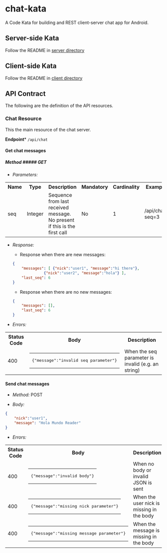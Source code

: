 chat-kata
=========

A Code Kata for building and REST client-server chat app for Android.

Server-side Kata
-----------------

Follow the README in [server directory](/server)

Client-side Kata
-----------------

Follow the README in [client directory](/client/SimpleChat)

API Contract
------------

The following are the definition of the API resources.

### Chat Resource ###

This the main resource of the chat server.

**Endpoint*** ```/api/chat```

#### Get chat messages ####

##### Method ##### GET

* *Parameters:*

<table class="confluenceTable"><tbody><tr><th class="confluenceTh">Name</th><th colspan="1" class="confluenceTh">Type</th><th class="confluenceTh">Description</th><th colspan="1" class="confluenceTh">Mandatory</th><th colspan="1" class="confluenceTh">Cardinality</th><th class="confluenceTh">Example</th></tr><tr><td colspan="1" class="confluenceTd">seq</td><td colspan="1" class="confluenceTd">Integer</td><td colspan="1" class="confluenceTd">Sequence from last received message. No present if this is the first call</td><td colspan="1" class="confluenceTd">No</td><td colspan="1" class="confluenceTd">1</td><td colspan="1" class="confluenceTd">/api/chat?seq=3</td></tr></tbody></table>

* *Response:*

    * Response when there are new messages:

	```json
	{
    	"messages": [ {"nick":"user1", "message":"hi there"},
                  {"nick":"user2", "message":"hola"} ],
    	"last_seq": 6
    }
    ````

    * Response when there are no new messages:

	```json
	{
    	"messages": [],
    	"last_seq": 6
    }
    ```


 * *Errors:* 

<table class="confluenceTable"><tbody><tr><th class="confluenceTh">Status Code</th><th class="confluenceTh">Body</th><th class="confluenceTh">Description</th></tr><tr><td colspan="1" class="confluenceTd">400</td><td colspan="1" class="confluenceTd"><table class="wysiwyg-macro" data-macro-name="code" style="background-image: url(/confluence/plugins/servlet/confluence/placeholder/macro-heading?definition=e2NvZGV9&amp;locale=en_GB&amp;version=2); background-repeat: no-repeat;" data-macro-body-type="PLAIN_TEXT"><tr><td class="wysiwyg-macro-body"><pre>{"message":"invalid seq parameter"}</pre></td></tr></table></td><td colspan="1" class="confluenceTd">When the seq parameter is invalid (e.g. an string)</td></tr></tbody></table>

#### Send chat messages ####

* *Method:* POST

* *Body:* 
```json
{
    "nick":"user1",
	"message": "Hola Mundo Reader"
}
```

* *Errors:*

<table class="confluenceTable"><tbody><tr><th class="confluenceTh">Status Code</th><th class="confluenceTh">Body</th><th class="confluenceTh">Description</th></tr><tr><td colspan="1" class="confluenceTd">400</td><td colspan="1" class="confluenceTd"><table class="wysiwyg-macro" data-macro-name="code" style="background-image: url(/confluence/plugins/servlet/confluence/placeholder/macro-heading?definition=e2NvZGV9&amp;locale=en_GB&amp;version=2); background-repeat: no-repeat;" data-macro-body-type="PLAIN_TEXT"><tr><td class="wysiwyg-macro-body"><pre>{"message":"invalid body"}</pre></td></tr></table></td><td colspan="1" class="confluenceTd">When no body or invalid JSON is sent</td></tr><tr><td colspan="1" class="confluenceTd">400</td><td colspan="1" class="confluenceTd"><table class="wysiwyg-macro" data-macro-name="code" style="background-image: url(/confluence/plugins/servlet/confluence/placeholder/macro-heading?definition=e2NvZGV9&amp;locale=en_GB&amp;version=2); background-repeat: no-repeat;" data-macro-body-type="PLAIN_TEXT"><tr><td class="wysiwyg-macro-body"><pre>{"message":"missing nick parameter"}</pre></td></tr></table></td><td colspan="1" class="confluenceTd">When the user nick is missing in the body</td></tr><tr><td colspan="1" class="confluenceTd">400</td><td colspan="1" class="confluenceTd"><table class="wysiwyg-macro" data-macro-name="code" style="background-image: url(/confluence/plugins/servlet/confluence/placeholder/macro-heading?definition=e2NvZGV9&amp;locale=en_GB&amp;version=2); background-repeat: no-repeat;" data-macro-body-type="PLAIN_TEXT"><tr><td class="wysiwyg-macro-body"><pre>{"message":"missing message parameter"}</pre></td></tr></table></td><td colspan="1" class="confluenceTd">When the message is missing in the body</td></tr></tbody></table>